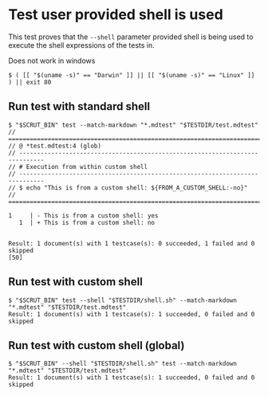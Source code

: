 # Test user provided shell is used

This test proves that the `--shell` parameter provided shell is being used to execute the shell expressions of the tests in.

Does not work in windows

```scrut
$ ( [[ "$(uname -s)" == "Darwin" ]] || [[ "$(uname -s)" == "Linux" ]] ) || exit 80
```

## Run test with standard shell

```scrut
$ "$SCRUT_BIN" test --match-markdown "*.mdtest" "$TESTDIR/test.mdtest"
// =============================================================================
// @ *test.mdtest:4 (glob)
// -----------------------------------------------------------------------------
// # Execution from within custom shell
// -----------------------------------------------------------------------------
// $ echo "This is from a custom shell: ${FROM_A_CUSTOM_SHELL:-no}"
// =============================================================================

1     | - This is from a custom shell: yes
   1  | + This is from a custom shell: no


Result: 1 document(s) with 1 testcase(s): 0 succeeded, 1 failed and 0 skipped
[50]
```

## Run test with custom shell

```scrut
$ "$SCRUT_BIN" test --shell "$TESTDIR/shell.sh" --match-markdown "*.mdtest" "$TESTDIR/test.mdtest"
Result: 1 document(s) with 1 testcase(s): 1 succeeded, 0 failed and 0 skipped
```

## Run test with custom shell (global)

```scrut
$ "$SCRUT_BIN" --shell "$TESTDIR/shell.sh" test --match-markdown "*.mdtest" "$TESTDIR/test.mdtest"
Result: 1 document(s) with 1 testcase(s): 1 succeeded, 0 failed and 0 skipped
```
